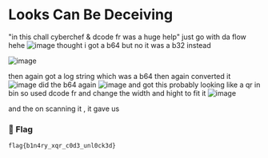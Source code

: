 # Looks Can Be Deceiving
"in this chall cyberchef & dcode fr was a huge help"
just go with da flow hehe
![image](https://github.com/user-attachments/assets/30170cb8-0fdc-470e-a6e5-b0cf451f77d2)
thought i got  a b64 but no it was a b32 instead

![image](https://github.com/user-attachments/assets/6a5a43aa-bd19-4cb4-9c72-ab909be0601b)

then again got a log string which was a b64 then again converted it
![image](https://github.com/user-attachments/assets/99c90fce-56af-4811-885d-f5a5d3701e33)
did the b64 again
![image](https://github.com/user-attachments/assets/9656c596-84fe-4ff7-a917-f29bc24c0735)
and got this
probably looking like a qr in bin so used dcode fr and change the width and hight
to fit it
![image](https://github.com/user-attachments/assets/bff4ba50-e0aa-4187-9170-3fce7db9f2ec)

and the on scanning it , it gave us
### 🏁 Flag  
```
flag{b1n4ry_xqr_c0d3_unl0ck3d}

```
